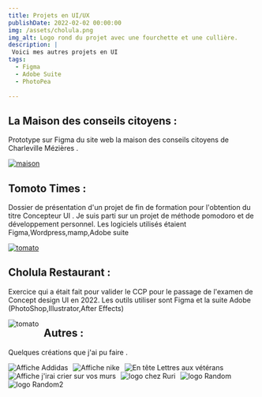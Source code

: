 ```yaml
---
title: Projets en UI/UX
publishDate: 2022-02-02 00:00:00
img: /assets/cholula.png
img_alt: Logo rond du projet avec une fourchette et une cullière.
description: |
 Voici mes autres projets en UI 
tags:
  - Figma
  - Adobe Suite
  - PhotoPea
 
---
```



## La Maison des conseils citoyens :

Prototype sur Figma du site web la maison des conseils citoyens de Charleville Mézières . 

<a href="https://www.figma.com/file/dxSIMWByLT1F3GBR6CYyj8/maquette-site-La-maison-des-citoyens?type=design&node-id=0-1&mode=design&t=cGpv7RB0VMatqnjX-0"><img src="/public/assets/ui/prototype_maison.png"
     alt="maison"
     /> </a>



## Tomoto Times  :

Dossier de présentation d'un projet de fin de formation pour l'obtention du titre Concepteur UI .
Je suis parti sur un projet de méthode pomodoro et de développement personnel.
Les logiciels utilisés étaient Figma,Wordpress,mamp,Adobe suite

<a href="https://www.figma.com/proto/zQpIJnc0F0Jg10j1uN7ffY/Dossier-Pro_Tomoto-Times?node-id=1-3&starting-point-node-id=1%3A3"><img src="/public/assets/tomato.png"
     alt="tomato"
     /> </a>


## Cholula Restaurant  :

Exercice qui a était fait pour valider le CCP pour le passage de l'examen de Concept design UI en 2022. Les outils utiliser sont Figma et la suite Adobe (PhotoShop,Illustrator,After Effects)

<a href="https://www.figma.com/proto/AF0L4ifgk1r563BF6KLvZZ/Cholula-Restaurant?node-id=2-5"><img src="/public/assets/cholula.png"
     alt="tomato"
     style="float: left; margin-right: 10px;" /> </a>

## Autres : 

Quelques créations que j'ai pu faire . 

 <img  src="/public/assets/ui/addidas.png"
     alt="Affiche Addidas"
       style="float: left; margin-right: 10px;"
       >

 <img  src="/public/assets/ui/nike.png"
     alt="Affiche nike"
       style="float: left; margin-right: 10px;" 
       >

 <img  src="/public/assets/ui/headerpcf.png"
     alt="En tête Lettres aux vétérans"
       style="float: left; margin-right: 10px;" 
       >
 <img  src="/public/assets/ui/affiche_femen.png"
     alt="Affiche j'irai crier sur vos murs"
       style="float: left; margin-right: 10px;" 
       >
 <img  src="/public/assets/ui/ruri.png"
     alt="logo chez Ruri"
       style="float: left; margin-right: 10px;" 
       >
 <img  src="/public/assets/ui/random1.png"
     alt="logo Random"
       style="float: left; margin-right: 10px;" 
       > <img  src="/public/assets/ui/random2.png"
     alt="logo Random2"
       style="float: left; margin-right: 10px;" 
       >